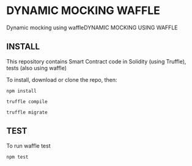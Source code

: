 # DYNAMIC MOCKING WAFFLE

Dynamic mocking using waffleDYNAMIC MOCKING USING WAFFLE

## INSTALL

This repository contains Smart Contract code in Solidity (using Truffle), tests (also using waffle)

To install, download or clone the repo, then:

`npm install`

`truffle compile`

`truffle migrate`

## TEST

To run waffle test 

`npm test`
